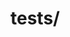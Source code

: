 # tests/


<!--

- http://git.workspace.localhost/fititnt/spatial-data-maching/public/?data[]=https://sdmtestdata.etica.ai/d/hospital.076.osm.geojson&data[]=https://sdmtestdata.etica.ai/d/hospital.001.wikidata.tsv



- http://git.workspace.localhost/fititnt/spatial-data-maching/public/?conf[]=https://raw.githubusercontent.com/fititnt/spatial-data-maching/main/tests/test-1.sdm.yml&data[]=https://sdmtestdata.etica.ai/d/hospital.076.osm.geojson&data[]=https://sdmtestdata.etica.ai/d/hospital.001.wikidata.tsv


@TODO 1. make conf files without data and at same time load the data by URL parameters
@TODO 2. make conf files with one dataset and at same time load other datasets data by URL parameters, as if the first dataset could be considered a default value for target conflation (if not specified other value)

// declarative programming
-->